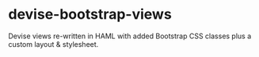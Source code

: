 # devise-bootstrap-views
Devise views re-written in HAML with added Bootstrap CSS classes plus a custom layout &amp; stylesheet.
